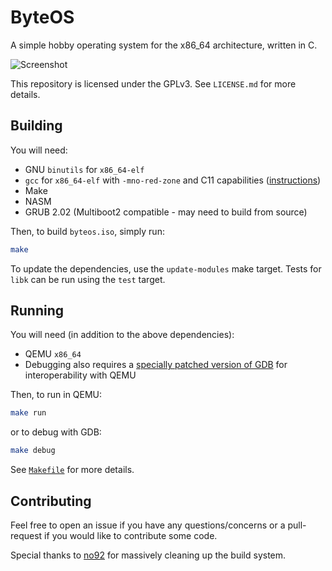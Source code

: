 # ByteOS

A simple hobby operating system for the x86_64 architecture, written in C.

![Screenshot](https://i.gyazo.com/cbd3707fdcc2e3e01776f62399c53a1b.png)

This repository is licensed under the GPLv3. See `LICENSE.md` for more details.

## Building

You will need:
* GNU `binutils` for `x86_64-elf`
* `gcc` for `x86_64-elf` with `-mno-red-zone` and C11 capabilities ([instructions](http://wiki.osdev.org/Libgcc_without_red_zone))
* Make
* NASM
* GRUB 2.02 (Multiboot2 compatible - may need to build from source)

Then, to build `byteos.iso`, simply run:
```sh
make
```

To update the dependencies, use the `update-modules` make target. Tests for `libk` can be run using the `test` target.

## Running

You will need (in addition to the above dependencies):
* QEMU `x86_64`
* Debugging also requires a [specially patched version of GDB](http://wiki.osdev.org/QEMU_and_GDB_in_long_mode#Workaround_2%3A_Patching_GDB) for interoperability with QEMU

Then, to run in QEMU:
```sh
make run
```
or to debug with GDB:
```sh
make debug
```

See [`Makefile`](https://github.com/64/ByteOS/blob/master/Makefile) for more details.

## Contributing

Feel free to open an issue if you have any questions/concerns or a pull-request if you would like to contribute some code.

Special thanks to [no92](https://github.com/no92) for massively cleaning up the build system.
